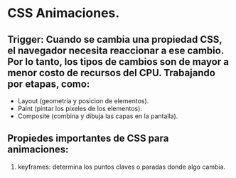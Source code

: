 # CSS Animaciones.
 
## Trigger: Cuando se cambia una propiedad CSS, el navegador necesita reaccionar a ese cambio. Por lo tanto, los tipos de cambios son de mayor a menor costo de recursos del CPU. Trabajando por etapas, como:

* Layout (geometria y posicion de elementos).
* Paint (pintar los pixeles de los elementos).
* Composite (combina y dibuja las capas en la pantalla).

## Propiedes importantes de CSS para animaciones: 
1. keyframes: determina los puntos claves o paradas donde algo cambia.
